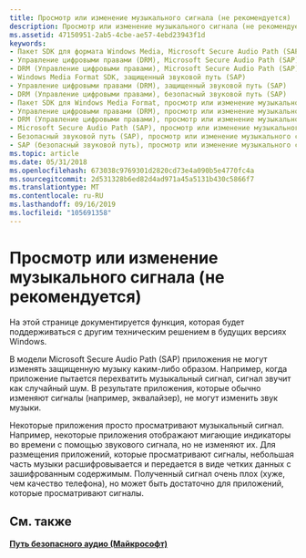 ```yaml
---
title: Просмотр или изменение музыкального сигнала (не рекомендуется)
description: Просмотр или изменение музыкального сигнала (не рекомендуется)
ms.assetid: 47150951-2ab5-4cbe-ae57-4ebd23943f1d
keywords:
- Пакет SDK для формата Windows Media, Microsoft Secure Audio Path (SAP)
- Управление цифровыми правами (DRM), Microsoft Secure Audio Path (SAP)
- DRM (Управление цифровыми правами), Microsoft Secure Audio Path (SAP)
- Windows Media Format SDK, защищенный звуковой путь (SAP)
- Управление цифровыми правами (DRM), защищенный звуковой путь (SAP)
- DRM (Управление цифровыми правами), безопасный звуковой путь (SAP)
- Пакет SDK для Windows Media Format, просмотр или изменение музыкального сигнала
- Управление цифровыми правами (DRM), просмотр или изменение музыкального сигнала
- DRM (Управление цифровыми правами), просмотр или изменение музыкального сигнала
- Microsoft Secure Audio Path (SAP), просмотр или изменение музыкального сигнала
- Безопасный звуковой путь (SAP), просмотр или изменение музыкального сигнала
- SAP (безопасный звуковой путь), просмотр или изменение музыкального сигнала
ms.topic: article
ms.date: 05/31/2018
ms.openlocfilehash: 673038c9769301d2820cd73e4a090b5e4770fc4a
ms.sourcegitcommit: 2d531328b6ed82d4ad971a45a5131b430c5866f7
ms.translationtype: MT
ms.contentlocale: ru-RU
ms.lasthandoff: 09/16/2019
ms.locfileid: "105691358"
---
```

# <a name="viewing-or-modifying-the-music-signal-deprecated"></a>Просмотр или изменение музыкального сигнала (не рекомендуется)

На этой странице документируется функция, которая будет поддерживаться с другим техническим решением в будущих версиях Windows.

В модели Microsoft Secure Audio Path (SAP) приложения не могут изменять защищенную музыку каким-либо образом. Например, когда приложение пытается перехватить музыкальный сигнал, сигнал звучит как случайный шум. В результате приложения, которые обычно изменяют сигналы (например, эквалайзер), не могут изменить звук музыки.

Некоторые приложения просто просматривают музыкальный сигнал. Например, некоторые приложения отображают мигающие индикаторы во времени с помощью звукового сигнала, но не изменяют их. Для размещения приложений, которые просматривают сигналы, небольшая часть музыки расшифровывается и передается в виде четких данных с зашифрованным содержимым. Полученный сигнал очень плох (хуже, чем качество телефона), но может быть достаточно для приложений, которые просматривают сигналы.

## <a name="related-topics"></a>См. также

<dl> <dt>

[**Путь безопасного аудио (Майкрософт)**](microsoft-secure-audio-path--deprecated.md)
</dt> </dl>

 

 




